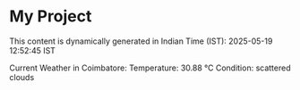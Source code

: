 # My Project

This content is dynamically generated in Indian Time (IST): 2025-05-19 12:52:45 IST


Current Weather in Coimbatore:
Temperature: 30.88 °C
Condition: scattered clouds
